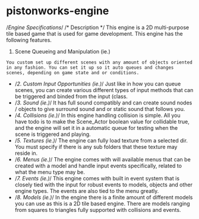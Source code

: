 # pistonworks-engine
/*Engine Specifications*/
/* Description */
  This engine is a 2D multi-purpose tile based game that
  is used for game development. This engine has the
  following features.
  1. Scene Queueing and Manipulation (ie.)
  
    You custom set up different scenes with any amount of objects oriented in any fashion. You can set it up so it auto queues and changes scenes, depending on game state and or conditions.
 * /*2. Custom Input Opportunities (ie.)*/
   Just like in how you can queue scenes, you can
   create various different types of input methods
   that can be triggered and binded from the input
  (class.
 * /*3. Sound (ie.)*/
   It has full sound compatibly and can create
   sound nodes / objects to give surround sound
   and or static sound that follows you.
 * /*4. Collisions (ie.)*/
   In this engine handling collision is simple.
   All you have todo is to make the Scene_Actor
   boolean value for collidable true, and the engine
   will set it in a automatic queue for testing when
   the scene is triggered and playing.
 * /*5. Textures (ie.)*/
   The engine can fully load texture from a selected
   dir. You must specify if there is any sub folders
   that these texture may reside in.
 * /*6. Menus (ie.)*/
   The engine comes with will available menus that
   can be created with a model and handle input
   events specifically, related to what the menu
   type may be.
 * /*7. Events (ie.)*/
   This engine comes with built in event system that
   is closely tied with the input for robust events to
   models, objects and other engine types. The events
   are also tied to the menu greatly.
 * /*8. Models (ie.)*/
   In the engine there is a finite amount of different
   models you can use as this is a 2D tile based engine.
   There are models ranging from squares to triangles
   fully supported with collisions and events.
